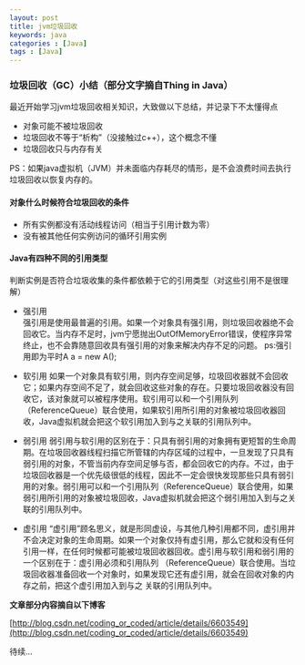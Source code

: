 ```yaml
---
layout: post
title: jvm垃圾回收
keywords: java
categories : [Java]
tags : [Java]
---
```


### 垃圾回收（GC）小结（部分文字摘自Thing in Java）

最近开始学习jvm垃圾回收相关知识，大致做以下总结，并记录下不太懂得点

* 对象可能不被垃圾回收
* 垃圾回收不等于“析构”（没接触过c++），这个概念不懂
* 垃圾回收只与内存有关

PS：如果java虚拟机（JVM）并未面临内存耗尽的情形，是不会浪费时间去执行垃圾回收以恢复内存的。

#### 对象什么时候符合垃圾回收的条件

* 所有实例都没有活动线程访问（相当于引用计数为零）
* 没有被其他任何实例访问的循环引用实例

#### Java有四种不同的引用类型

判断实例是否符合垃圾收集的条件都依赖于它的引用类型（对这些引用不是很理解）

* 强引用	
强引用是使用最普遍的引用。如果一个对象具有强引用，则垃圾回收器绝不会回收它。当内存不足时，jvm宁愿抛出OutOfMemoryError错误，使程序异常终止，也不会靠随意回收具有强引用的对象来解决内存不足的问题。
ps:强引用即为平时A a = new A();

* 软引用
如果一个对象具有软引用，则内存空间足够，垃圾回收器就不会回收它；如果内存空间不足了，就会回收这些对象的存在。只要垃圾回收器没有回收它，该对象就可以被程序使用。软引用可以和一个引用队列（ReferenceQueue）联合使用，如果软引用所引用的对象被垃圾回收器回收，Java虚拟机就会把这个软引用加入到与之关联的引用队列中。

* 弱引用
弱引用与软引用的区别在于：只具有弱引用的对象拥有更短暂的生命周期。在垃圾回收器线程扫描它所管辖的内存区域的过程中，一旦发现了只具有弱引用的对象，不管当前内存空间足够与否，都会回收它的内存。不过，由于垃圾回收器是一个优先级很低的线程，因此不一定会很快发现那些只具有弱引用的对象。弱引用可以和一个引用队列（ReferenceQueue）联合使用，如果弱引用所引用的对象被垃圾回收，Java虚拟机就会把这个弱引用加入到与之关联的引用队列中。

* 虚引用
“虚引用”顾名思义，就是形同虚设，与其他几种引用都不同，虚引用并不会决定对象的生命周期。如果一个对象仅持有虚引用，那么它就和没有任何引用一样，在任何时候都可能被垃圾回收器回收。虚引用与软引用和弱引用的一个区别在于：虚引用必须和引用队列 （ReferenceQueue）联合使用。当垃圾回收器准备回收一个对象时，如果发现它还有虚引用，就会在回收对象的内存之前，把这个虚引用加入到与之 关联的引用队列中。

**文章部分内容摘自以下博客**

[http://blog.csdn.net/coding_or_coded/article/details/6603549](http://blog.csdn.net/coding_or_coded/article/details/6603549)

待续...

